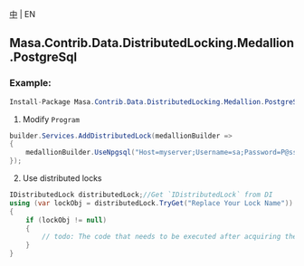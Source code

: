 [中](README.zh-CN.md) | EN

## Masa.Contrib.Data.DistributedLocking.Medallion.PostgreSql

### Example:

```c#
Install-Package Masa.Contrib.Data.DistributedLocking.Medallion.PostgreSql
```

1. Modify `Program`

``` C#
builder.Services.AddDistributedLock(medallionBuilder =>
{
    medallionBuilder.UseNpgsql("Host=myserver;Username=sa;Password=P@ssw0rd;Database=identity");
});
```

2. Use distributed locks

``` C#
IDistributedLock distributedLock;//Get `IDistributedLock` from DI
using (var lockObj = distributedLock.TryGet("Replace Your Lock Name"))
{
    if (lockObj != null)
    {
        // todo: The code that needs to be executed after acquiring the distributed lock
    }
}
```